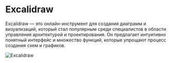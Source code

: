 # Excalidraw

Excalidraw — это онлайн-инструмент для создания диаграмм и визуализаций, который стал популярным среди специалистов в области управления архитектурой и проектирования.
Он предлагает интуитивно понятный интерфейс и множество функций, которые упрощают процесс создания схем и графиков.


![Excalidraw](@document/dochub.excalidraw.example)